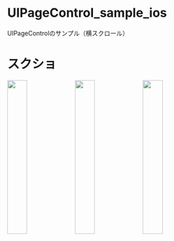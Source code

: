 # UIPageControl_sample_ios
UIPageControlのサンプル（横スクロール）

# スクショ

<img src="https://user-images.githubusercontent.com/63774827/98886353-3fb00180-24d7-11eb-8324-ec713b09389a.png" width="30%"> <img src="https://user-images.githubusercontent.com/63774827/98886346-3b83e400-24d7-11eb-8116-61adc1e23d88.png" width="30%"> <img src="https://user-images.githubusercontent.com/63774827/98886351-3f176b00-24d7-11eb-9cdf-e30e6c09c50e.png" width="30%">
